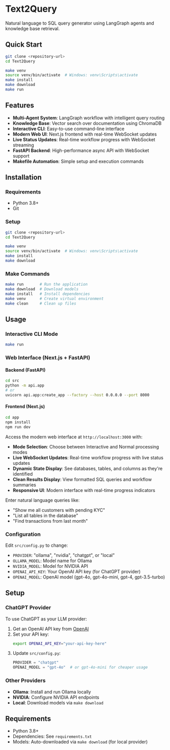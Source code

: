# Text2Query

Natural language to SQL query generator using LangGraph agents and knowledge base retrieval.

## Quick Start

```bash
git clone <repository-url>
cd Text2Query

make venv
source venv/bin/activate  # Windows: venv\Scripts\activate
make install
make download
make run
```

## Features

- **Multi-Agent System**: LangGraph workflow with intelligent query routing
- **Knowledge Base**: Vector search over documentation using ChromaDB
- **Interactive CLI**: Easy-to-use command-line interface
- **Modern Web UI**: Next.js frontend with real-time WebSocket updates
- **Live Status Updates**: Real-time workflow progress with WebSocket streaming
- **FastAPI Backend**: High-performance async API with WebSocket support
- **Makefile Automation**: Simple setup and execution commands

## Installation

### Requirements

- Python 3.8+
- Git

### Setup

```bash
git clone <repository-url>
cd Text2Query

make venv
source venv/bin/activate  # Windows: venv\Scripts\activate
make install
make download
```

### Make Commands

```bash
make run       # Run the application
make download  # Download models
make install   # Install dependencies
make venv      # Create virtual environment
make clean     # Clean up files
```

## Usage

### Interactive CLI Mode

```bash
make run
```

### Web Interface (Next.js + FastAPI)

#### Backend (FastAPI)

```bash
cd src
python -m api.app
# or
uvicorn api.app:create_app --factory --host 0.0.0.0 --port 8000
```

#### Frontend (Next.js)

```bash
cd app
npm install
npm run dev
```

Access the modern web interface at `http://localhost:3000` with:

- **Mode Selection**: Choose between Interactive and Normal processing modes
- **Live WebSocket Updates**: Real-time workflow progress with live status updates
- **Dynamic State Display**: See databases, tables, and columns as they're identified
- **Clean Results Display**: View formatted SQL queries and workflow summaries
- **Responsive UI**: Modern interface with real-time progress indicators

Enter natural language queries like:

- "Show me all customers with pending KYC"
- "List all tables in the database"
- "Find transactions from last month"

### Configuration

Edit `src/config.py` to change:

- `PROVIDER`: "ollama", "nvidia", "chatgpt", or "local"
- `OLLAMA_MODEL`: Model name for Ollama
- `NVIDIA_MODEL`: Model for NVIDIA API
- `OPENAI_API_KEY`: Your OpenAI API key (for ChatGPT provider)
- `OPENAI_MODEL`: OpenAI model (gpt-4o, gpt-4o-mini, gpt-4, gpt-3.5-turbo)

## Setup

### ChatGPT Provider

To use ChatGPT as your LLM provider:

1. Get an OpenAI API key from [OpenAI](https://platform.openai.com/api-keys)
2. Set your API key:
   ```bash
   export OPENAI_API_KEY="your-api-key-here"
   ```
3. Update `src/config.py`:
   ```python
   PROVIDER = "chatgpt"
   OPENAI_MODEL = "gpt-4o"  # or gpt-4o-mini for cheaper usage
   ```

### Other Providers

- **Ollama**: Install and run Ollama locally
- **NVIDIA**: Configure NVIDIA API endpoints
- **Local**: Download models via `make download`

## Requirements

- Python 3.8+
- Dependencies: See `requirements.txt`
- Models: Auto-downloaded via `make download` (for local provider)
